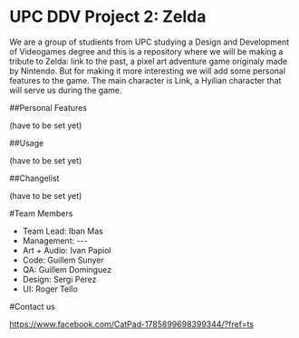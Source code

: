 # UPC DDV Project 2: Zelda

We are a group of studients from UPC studying a Design and Development of Videogames degree and this is a repository where we will be making a tribute to Zelda: link to the past, a pixel art adventure game originaly made by Nintendo. But for making it more interesting we will add some personal features to the game. The main character is Link, a Hyilian character that will serve us during the game.

##Personal Features

(have to be set yet)

##Usage

(have to be set yet)

##Changelist

(have to be set yet)

#Team Members

  - Team Lead: Iban Mas
  - Management: ---
  - Art + Audio: Ivan Papiol
  - Code: Guillem Sunyer
  - QA: Guillem Dominguez
  - Design: Sergi Perez
  - UI: Roger Tello
  
#Contact us

https://www.facebook.com/CatPad-1785899698399344/?fref=ts
  


